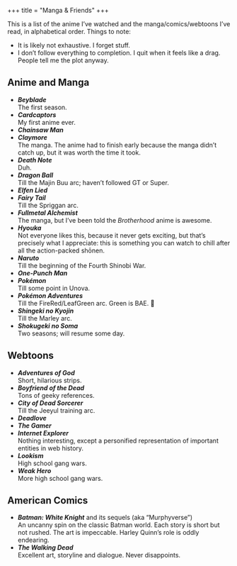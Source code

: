+++
title = "Manga & Friends"
+++

This is a list of the anime I’ve watched and the manga/comics/webtoons I’ve read, in alphabetical order. Things to note:
- It is likely not exhaustive. I forget stuff.
- I don’t follow everything to completion. I quit when it feels like a drag. People tell me the plot anyway.

## Anime and Manga

- **_Beyblade_**  
The first season.
- **_Cardcaptors_**  
My first anime ever.
- **_Chainsaw Man_**
- **_Claymore_**  
The manga. The anime had to finish early because the manga didn’t catch up, but it was worth the time it took.
- **_Death Note_**  
Duh.
- **_Dragon Ball_**  
Till the Majin Buu arc; haven’t followed GT or Super.
- **_Elfen Lied_**
- **_Fairy Tail_**  
Till the Spriggan arc.
- **_Fullmetal Alchemist_**  
The manga, but I’ve been told the _Brotherhood_ anime is awesome.
- **_Hyouka_**  
Not everyone likes this, because it never gets exciting, but that’s precisely what I appreciate: this is something you can watch to chill after all the action-packed shōnen.
- **_Naruto_**  
Till the beginning of the Fourth Shinobi War.
- **_One-Punch Man_**
- **_Pokémon_**  
Till some point in Unova.
- **_Pokémon Adventures_**  
Till the FireRed/LeafGreen arc. Green is BAE. 💚
- **_Shingeki no Kyojin_**  
Till the Marley arc.
- **_Shokugeki no Soma_**  
Two seasons; will resume some day.

## Webtoons

- **_Adventures of God_**  
Short, hilarious strips.
- **_Boyfriend of the Dead_**  
Tons of geeky references.
- **_City of Dead Sorcerer_**  
Till the Jeeyul training arc.
- **_Deadlove_**
- **_The Gamer_**
- **_Internet Explorer_**  
Nothing interesting, except a personified representation of important entities in web history.
- **_Lookism_**  
High school gang wars.
- **_Weak Hero_**  
More high school gang wars.

## American Comics

- **_Batman: White Knight_** and its sequels (aka “Murphyverse”)  
An uncanny spin on the classic Batman world. Each story is short but not rushed. The art is impeccable. Harley Quinn’s role is oddly endearing.
- **_The Walking Dead_**  
Excellent art, storyline and dialogue. Never disappoints.
